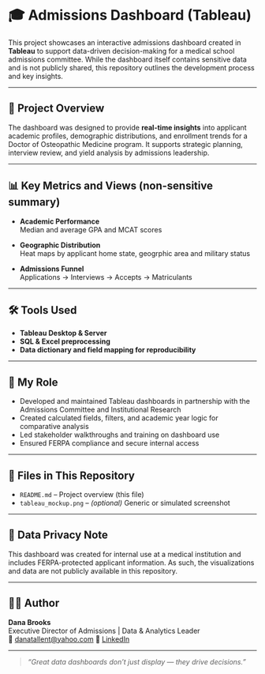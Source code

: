 # 🎓 Admissions Dashboard (Tableau)

This project showcases an interactive admissions dashboard created in **Tableau** to support data-driven decision-making for a medical school admissions committee. While the dashboard itself contains sensitive data and is not publicly shared, this repository outlines the development process and key insights.

---

## 🎯 Project Overview

The dashboard was designed to provide **real-time insights** into applicant academic profiles, demographic distributions, and enrollment trends for a Doctor of Osteopathic Medicine program. It supports strategic planning, interview review, and yield analysis by admissions leadership.

---

## 📊 Key Metrics and Views (non-sensitive summary)

- **Academic Performance**  
  Median and average GPA and MCAT scores

- **Geographic Distribution**  
  Heat maps by applicant home state, geogrphic area and military status

- **Admissions Funnel**  
  Applications → Interviews → Accepts → Matriculants

---

## 🛠️ Tools Used

- **Tableau Desktop & Server**
- **SQL & Excel preprocessing**
- **Data dictionary and field mapping for reproducibility**

---

## 🙋 My Role

- Developed and maintained Tableau dashboards in partnership with the Admissions Committee and Institutional Research
- Created calculated fields, filters, and academic year logic for comparative analysis
- Led stakeholder walkthroughs and training on dashboard use
- Ensured FERPA compliance and secure internal access

---

## 📎 Files in This Repository

- `README.md` – Project overview (this file)
- `tableau_mockup.png` – *(optional)* Generic or simulated screenshot


---

## 🚫 Data Privacy Note

This dashboard was created for internal use at a medical institution and includes FERPA-protected applicant information. As such, the visualizations and data are not publicly available in this repository.

---

## 👩‍💼 Author

**Dana Brooks**  
Executive Director of Admissions | Data & Analytics Leader  
📧 danatallent@yahoo.com 
🔗 [LinkedIn](www.linkedin.com/in/dana-tallent-brooks-a15977a0)

---

> *“Great data dashboards don’t just display — they drive decisions.”*

